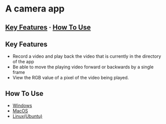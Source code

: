 # A camera app

## [Key Features](#key-features) · [How To Use](#how-to-use)

## Key Features
* Record a video and play back the video that is currently in the directory of the app
* Be able to move the playing video forward or backwards by a single frame
* View the RGB value of a pixel of the video being played.

## How To Use
* [Windows](https://www.youtube.com/)
* [MacOS]()
* [Linux(Ubuntu)]()
